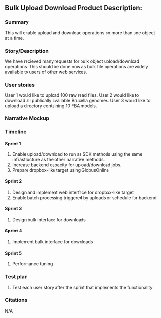 ## Bulk Upload Download Product Description:


### Summary
This will enable upload and download operations on more than one object at a time.

### Story/Description
We have recieved many requests for bulk object upload/download operations.  This should be done now as bulk file operations are widely available to users of other web services.  

### User stories
User 1 would like to upload 100 raw read files.
User 2 would like to download all publically available Brucella genomes.
User 3 would like to upload a directory containing 10 FBA models.

### Narrative Mockup

### Timeline
#### Sprint 1 
1. Enable upload/download to run as SDK methods using the same infrastructure as the other narrative methods.
2. Increase backend capacity for upload/download jobs. 
3. Prepare dropbox-like target using GlobusOnline
#### Sprint 2
1. Design and implement web interface for dropbox-like target
2. Enable batch processing triggered by uploads or schedule for backend
#### Sprint 3 
1. Design bulk interface for downloads
#### Sprint 4
1. Implement bulk interface for downloads
#### Sprint 5
1. Performance tuning

### Test plan
1. Test each user story after the sprint that implements the functionality

### Citations
N/A


